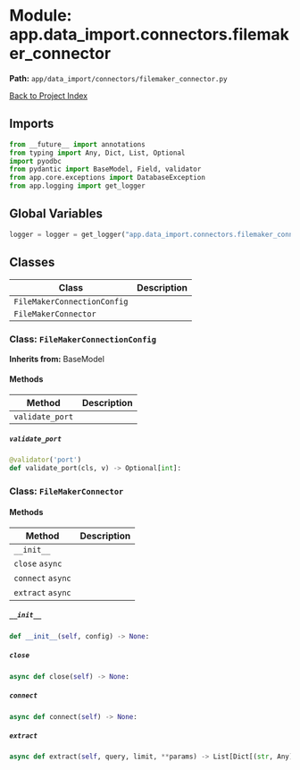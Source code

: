 # Module: app.data_import.connectors.filemaker_connector

**Path:** `app/data_import/connectors/filemaker_connector.py`

[Back to Project Index](../../../../index.md)

## Imports
```python
from __future__ import annotations
from typing import Any, Dict, List, Optional
import pyodbc
from pydantic import BaseModel, Field, validator
from app.core.exceptions import DatabaseException
from app.logging import get_logger
```

## Global Variables
```python
logger = logger = get_logger("app.data_import.connectors.filemaker_connector")
```

## Classes

| Class | Description |
| --- | --- |
| `FileMakerConnectionConfig` |  |
| `FileMakerConnector` |  |

### Class: `FileMakerConnectionConfig`
**Inherits from:** BaseModel

#### Methods

| Method | Description |
| --- | --- |
| `validate_port` |  |

##### `validate_port`
```python
@validator('port')
def validate_port(cls, v) -> Optional[int]:
```

### Class: `FileMakerConnector`

#### Methods

| Method | Description |
| --- | --- |
| `__init__` |  |
| `close` `async` |  |
| `connect` `async` |  |
| `extract` `async` |  |

##### `__init__`
```python
def __init__(self, config) -> None:
```

##### `close`
```python
async def close(self) -> None:
```

##### `connect`
```python
async def connect(self) -> None:
```

##### `extract`
```python
async def extract(self, query, limit, **params) -> List[Dict[(str, Any)]]:
```
